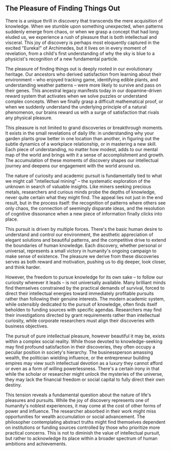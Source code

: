 ## The Pleasure of Finding Things Out

There is a unique thrill in discovery that transcends the mere acquisition of knowledge. When we stumble upon something unexpected, when patterns suddenly emerge from chaos, or when we grasp a concept that had long eluded us, we experience a rush of pleasure that is both intellectual and visceral. This joy of discovery is perhaps most eloquently captured in the excited "Eureka!" of Archimedes, but it lives on in every moment of revelation, from a child's first understanding of why the sky is blue to a physicist's recognition of a new fundamental particle.

The pleasure of finding things out is deeply rooted in our evolutionary heritage. Our ancestors who derived satisfaction from learning about their environment – who enjoyed tracking game, identifying edible plants, and understanding weather patterns – were more likely to survive and pass on their genes. This ancestral legacy manifests today in our dopamine-driven reward system that activates when we solve puzzles or understand complex concepts. When we finally grasp a difficult mathematical proof, or when we suddenly understand the underlying principle of a natural phenomenon, our brains reward us with a surge of satisfaction that rivals any physical pleasure.

This pleasure is not limited to grand discoveries or breakthrough moments. It exists in the small revelations of daily life: in understanding why your garden plants grow better in one location than another, in figuring out the subtle dynamics of a workplace relationship, or in mastering a new skill. Each piece of understanding, no matter how modest, adds to our mental map of the world and brings with it a sense of accomplishment and growth. The accumulation of these moments of discovery shapes our intellectual journey and deepens our engagement with the world around us.

The nature of curiosity and academic pursuit is fundamentally tied to what we might call "intellectual mining" – the systematic exploration of the unknown in search of valuable insights. Like miners seeking precious metals, researchers and curious minds probe the depths of knowledge, never quite certain what they might find. The appeal lies not just in the end result, but in the process itself: the recognition of patterns where others see only chaos, the connection of seemingly disparate ideas, and the resolution of cognitive dissonance when a new piece of information finally clicks into place.

This pursuit is driven by multiple forces. There's the basic human desire to understand and control our environment, the aesthetic appreciation of elegant solutions and beautiful patterns, and the competitive drive to extend the boundaries of human knowledge. Each discovery, whether personal or universal, represents a small victory in humanity's ongoing campaign to make sense of existence. The pleasure we derive from these discoveries serves as both reward and motivation, pushing us to dig deeper, look closer, and think harder.

However, the freedom to pursue knowledge for its own sake – to follow our curiosity wherever it leads – is not universally available. Many brilliant minds find themselves constrained by the practical demands of survival, forced to direct their intellectual energies toward immediately profitable pursuits rather than following their genuine interests. The modern academic system, while ostensibly dedicated to the pursuit of knowledge, often finds itself beholden to funding sources with specific agendas. Researchers may find their investigations directed by grant requirements rather than intellectual curiosity, while corporate researchers must align their discoveries with business objectives.

The pursuit of pure intellectual pleasure, however beautiful it may be, exists within a complex social reality. While those devoted to knowledge-seeking may find profound satisfaction in their discoveries, they often occupy a peculiar position in society's hierarchy. The businessperson amassing wealth, the politician wielding influence, or the entrepreneur building empires may view such intellectual devotion as a luxury they cannot afford or even as a form of willing powerlessness. There's a certain irony in that while the scholar or researcher might unlock the mysteries of the universe, they may lack the financial freedom or social capital to fully direct their own destiny.

This tension reveals a fundamental question about the nature of life's pleasures and pursuits. While the joy of discovery represents one of humanity's noblest experiences, it may come at the cost of other forms of power and influence. The researcher absorbed in their work might miss opportunities for wealth accumulation or social advancement. The philosopher contemplating abstract truths might find themselves dependent on institutions or funding sources controlled by those who prioritize more practical concerns. This is not to diminish the value of intellectual pursuit, but rather to acknowledge its place within a broader spectrum of human ambitions and achievements.

